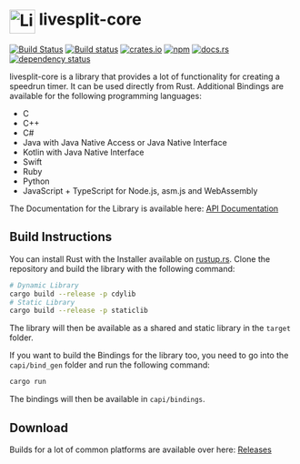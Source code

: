 # <img src="https://raw.githubusercontent.com/LiveSplit/LiveSplit/master/LiveSplit/Resources/Icon.png" alt="LiveSplit" height="42" width="45" align="top"/> livesplit-core

[![Build Status](https://travis-ci.org/LiveSplit/livesplit-core.svg?branch=master)](https://travis-ci.org/LiveSplit/livesplit-core)
[![Build status](https://ci.appveyor.com/api/projects/status/bvv4un099w94kari/branch/master?svg=true)](https://ci.appveyor.com/project/CryZe/livesplit-core/branch/master)
[![crates.io](https://img.shields.io/crates/v/livesplit-core.svg)](https://crates.io/crates/livesplit-core)
[![npm](https://img.shields.io/npm/v/livesplit-core.svg)](https://www.npmjs.com/package/livesplit-core)
[![docs.rs](https://docs.rs/livesplit-core/badge.svg)](https://docs.rs/livesplit-core/)
[![dependency status](https://deps.rs/repo/github/LiveSplit/livesplit-core/status.svg)](https://deps.rs/repo/github/LiveSplit/livesplit-core)

livesplit-core is a library that provides a lot of functionality for creating a speedrun timer.
It can be used directly from Rust.
Additional Bindings are available for the following programming languages:

- C
- C++
- C#
- Java with Java Native Access or Java Native Interface
- Kotlin with Java Native Interface
- Swift
- Ruby
- Python
- JavaScript + TypeScript for Node.js, asm.js and WebAssembly

The Documentation for the Library is available here: [API Documentation](https://docs.rs/livesplit-core/)

## Build Instructions

You can install Rust with the Installer available on [rustup.rs](https://rustup.rs/).
Clone the repository and build the library with the following command:

```bash
# Dynamic Library
cargo build --release -p cdylib
# Static Library
cargo build --release -p staticlib
```

The library will then be available as a shared and static library in the `target` folder.

If you want to build the Bindings for the library too, you need to go into the `capi/bind_gen` folder and run the following command:

```bash
cargo run
```

The bindings will then be available in `capi/bindings`.

## Download

Builds for a lot of common platforms are available over here: [Releases](https://github.com/LiveSplit/livesplit-core/releases)

